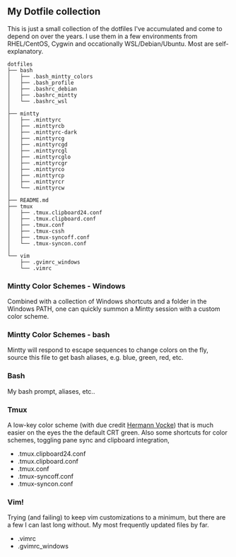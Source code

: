 ## My Dotfile collection ##

This is just a small collection of the dotfiles I've accumulated and come to depend on over the years. I use them in a few environments from RHEL/CentOS, Cygwin and occationally WSL/Debian/Ubuntu. Most are self-explanatory. 

```
dotfiles
├── bash
│   ├── .bash_mintty_colors
│   ├── .bash_profile
│   ├── .bashrc_debian
│   ├── .bashrc_mintty
│   └── .bashrc_wsl
│ 
├── mintty
│   ├── .minttyrc
│   ├── .minttyrcb
│   ├── .minttyrc-dark
│   ├── .minttyrcg
│   ├── .minttyrcgd
│   ├── .minttyrcgl
│   ├── .minttyrcglo
│   ├── .minttyrcgr
│   ├── .minttyrco
│   ├── .minttyrcp
│   ├── .minttyrcr
│   └── .minttyrcw
│ 
├── README.md
├── tmux
│   ├── .tmux.clipboard24.conf
│   ├── .tmux.clipboard.conf
│   ├── .tmux.conf
│   ├── .tmux-cssh
│   ├── .tmux-syncoff.conf
│   └── .tmux-syncon.conf
│ 
└── vim
    ├── .gvimrc_windows
    └── .vimrc
```

### Mintty Color Schemes - Windows ###

Combined with a collection of Windows shortcuts and a folder in the Windows PATH, one can quickly summon a Mintty session with a custom color scheme.

### Mintty Color Schemes - bash ###
Mintty will respond to escape sequences to change colors on the fly, source this file to get bash aliases, e.g. blue, green, red, etc.

### Bash ###
My bash prompt, aliases, etc..

### Tmux ###
A low-key color scheme (with due credit [Hermann Vocke](http://www.hamvocke.com/blog/a-guide-to-customizing-your-tmux-conf)) that is much easier on the eyes the the default CRT green. Also some shortcuts for color schemes, toggling pane sync and clipboard integration, 

* .tmux.clipboard24.conf
* .tmux.clipboard.conf
* .tmux.conf
* .tmux-syncoff.conf
* .tmux-syncon.conf

### Vim! ###
Trying (and failing) to keep vim customizations to a minimum, but there are a few I can last long without. My most frequently updated files by far.

* .vimrc
* .gvimrc_windows

